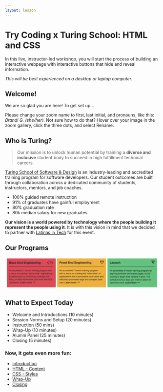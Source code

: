 ```yaml
---
layout: lesson
---
```


# Try Coding x Turing School: HTML and CSS 

In this live, instructor-led workshop, you will start the process of building an interactive webpage with interactive buttons that hide and reveal information.

_This will be best experienced on a desktop or laptop computer._

## Welcome!
We are so glad you are here! To get set up...

Please change your zoom name to first, last initial, and pronouns, like this: _Brandi G. (she/her)_. Not sure how to do that? Hover over your image in the zoom gallery, click the three dots, and select Rename.

## Who is Turing?
> Our mission is to unlock human potential by training a <strong>diverse and inclusive</strong> student body to succeed in high fulfillment technical careers.

<a href="https://turing.edu/" target="blank">Turing School of Software & Design</a> is an industry-leading and accredited training program for software developers. Our student outcomes are built through collaboration across a dedicated community of students, instructors, mentors, and job coaches.
- 100% guided remote instruction
- 91% of graduates have gainful employment
- 80% graduation rate
- 80k median salary for new graduates

<strong>Our vision is a world powered by technology where the people building it represent the people using it</strong>. It is with this vision in mind that we decided to partner with <a href="https://latinasintech.org/" target="blank">Latinas in Tech</a> for this event.

## Our Programs
<img src="./assets/turing-programs.png" alt="Description of Turing's 3 programs" />

## What to Expect Today
- Welcome and Introductions (10 minutes)
- Session Norms and Setup (20 minutes)
- Instruction (50 mins)
- Wrap-Up (10 minutes)
- Alumni Panel (25 minutes)
- Closing (5 minutes)

### Now, it gets even more fun:
- [Introduction](./intro)
- [HTML - Content](./html)
- [CSS - Styles](./css)
- [Wrap-Up](./wrap-up)
- [Closing](./closing)
